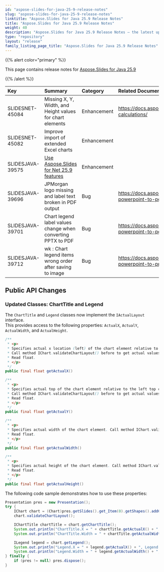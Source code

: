```yaml
---
id: "aspose-slides-for-java-25-9-release-notes"
slug: "aspose-slides-for-java-25-9-release-notes"
linktitle: "Aspose.Slides for Java 25.9 Release Notes"
title: "Aspose.Slides for Java 25.9 Release Notes"
weight: 40
description: "Aspose.Slides for Java 25.9 Release Notes – the latest updates and fixes."
type: "repository"
layout: "release"
family_listing_page_title: "Aspose.Slides for Java 25.9 Release Notes"
---
```


{{% alert color="primary" %}} 

This page contains release notes for [Aspose.Slides for Java 25.9](https://releases.aspose.com/java/repo/com/aspose/aspose-slides/25.9/)

{{% /alert %}} 

|**Key**|**Summary**|**Category**|**Related Documentation**|
| :- | :- | :- | :- |
|SLIDESNET-45084|Missing X, Y, Width, and Height values for chart elements|Enhancement|https://docs.aspose.com/slides/net/chart-calculations/|
|SLIDESNET-45082|Improve import of extended Excel charts|Enhancement||
|SLIDESJAVA-39575|[Use Aspose.Slides for Net 25.9 features](/slides/net/release-notes/2025/aspose-slides-for-net-25-9-release-notes/)|Enhancement||
|SLIDESJAVA-39696|JPMorgan logo missing and label text broken in PDF output|Bug|https://docs.aspose.com/slides/java/convert-powerpoint-to-pdf/|
|SLIDESJAVA-39701|Chart legend label values change when converting PPTX to PDF|Bug|https://docs.aspose.com/slides/java/convert-powerpoint-to-pdf/|
|SLIDESJAVA-39712|wk : Chart legend items wrong order after saving to image|Bug|https://docs.aspose.com/slides/java/convert-powerpoint-to-png/|



## Public API Changes

### Updated Classes: ChartTitle and Legend

The `ChartTitle` and `Legend` classes now implement the `IActualLayout` interface.  
This provides access to the following properties: `ActualX`, `ActualY`, `ActualWidth`, and `ActualHeight`.

```java
/**
 * <p>
 * Specifies actual x location (left) of the chart element relative to the left top corner of the chart.
 * Call method IChart.validateChartLayout() before to get actual values.
 * Read float.
 * </p>
 */
public final float getActualX()

/**
 * <p>
 * Specifies actual top of the chart element relative to the left top corner of the chart.
 * Call method IChart.validateChartLayout() before to get actual values.
 * Read float.
 * </p>
 */
public final float getActualY()

/**
 * <p>
 * Specifies actual width of the chart element. Call method IChart.validateChartLayout() before to get actual values.
 * Read float.
 * </p>
 */
public final float getActualWidth()

/**
 * <p>
 * Specifies actual height of the chart element. Call method IChart.validateChartLayout() before to get actual values.
 * Read float.
 * </p>
 */
public final float getActualHeight()
```

The following code sample demonstrates how to use these properties:
```java
Presentation pres = new Presentation();
try {
    IChart chart = (Chart)pres.getSlides().get_Item(0).getShapes().addChart(ChartType.ClusteredColumn, 100, 100, 500, 350);
    chart.validateChartLayout();

    IChartTitle chartTitle = chart.getChartTitle();
    System.out.println("ChartTitle.X = " + chartTitle.getActualX() + ", ChartTitle.Y = " + chartTitle.getActualY());
    System.out.println("ChartTitle.Width = " + chartTitle.getActualWidth() + ", ChartTitle.Height = " + chartTitle.getActualHeight());

    ILegend legend = chart.getLegend();
    System.out.println("Legend.X = " + legend.getActualX() + ", Legend.Y = " + legend.getActualY());
    System.out.println("Legend.Width = " + legend.getActualWidth() + ", Legend.Height = " + legend.getActualHeight());
} finally {
    if (pres != null) pres.dispose();
}
```
